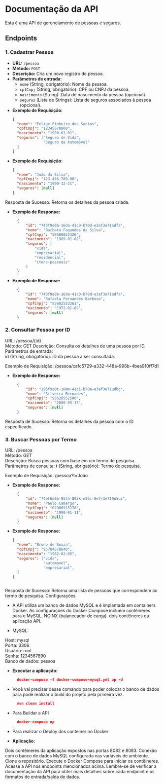 # Documentação da API

Esta é uma API de gerenciamento de pessoas e seguros.

## Endpoints

### 1. Cadastrar Pessoa

- **URL:** `/pessoa`
- **Método:** `POST`
- **Descrição:** Cria um novo registro de pessoa.
- **Parâmetros de entrada:**
    - `nome` (String, obrigatório): Nome da pessoa.
    - `cpfCnpj` (String, obrigatório): CPF ou CNPJ da pessoa.
    - `nascimento` (String): Data de nascimento da pessoa (opcional).
    - `seguros` (Lista de Strings): Lista de seguros associados à pessoa (opcional).
- **Exemplo de Requisição:**
  ```json
  {
    "nome": "Felipe Pinheiro dos Santos",
    "cpfCnpj": "12345678900",
    "nascimento": "1990-01-01",
    "seguros": ["Seguro de Vida", 
                "Seguro de Automóvel"
    ]
  }

- **Exemplo de Requisição:**
  ```json
  {
    "nome": "João da Silva",
    "cpfCnpj": "123.456.789-00",
    "nascimento": "1990-12-21",
    "seguros": [null]
  }

Resposta de Sucesso: Retorna os detalhes da pessoa criada.

- **Exemplo de Response:**
  ```json
    {
        "id": "743f9e0b-16da-41c0-b70d-e3af3e71adfa",
        "nome": "Barbara Fagundes da Silva",
        "cpfCnpj": "59580052326",
        "nacimento": "1989-01-02",
        "seguros": [
            "vida",
            "empresarial",
            "residencial",
            "itens-pessoais"
        ]
    }  

- **Exemplo de Response:**
  ```json
    {
        "id": "743f9e0b-16da-41c0-b70d-e3af3e71adfa",
        "nome": "Rafaela Fernandes Barbosa",
        "cpfCnpj": "95682553261",
        "nacimento": "1972-01-02",
        "seguros": [null]
    } 

### 2. Consultar Pessoa por ID
   URL: /pessoa/{id}  
   Método: GET
   Descrição: Consulta os detalhes de uma pessoa por ID.  
   Parâmetros de entrada:  
   id (String, obrigatório): ID da pessoa a ser consultada.  
   
   Exemplo de Requisição:
   /pessoa/cafc5729-a332-448a-996b-4bea910ff7d1   

- **Exemplo de Response:**
  ```json
    {
        "id": "195f9e0t-16mm-41c1-b70a-e3af3e71udbg",
        "nome": "Silveira Bernades",
        "cpfCnpj": "95628552500",
        "nacimento": "2000-05-15",
        "seguros": [null]
    }

Resposta de Sucesso: Retorna os detalhes da pessoa com o ID especificado.


### 3. Buscar Pessoas por Termo  
   URL: /pessoa  
   Método: GET  
   Descrição: Busca pessoas com base em um termo de pesquisa.  
   Parâmetros de consulta: t (String, obrigatório): Termo de pesquisa.    
   
   Exemplo de Requisição:
   /pessoa?t=João   

- **Exemplo de Response:**
  ```json
    {
        "id": "74et6e0b-95th-89ik-n95i-8e7r3e719n5ui",
        "nome": "Paulo Camargo",
        "cpfCnpj": "02986915178",
        "nacimento": "1990-01-11",
        "seguros": [null]
    } 
- **Exemplo de Response:**
  ```json
  {
    "nome": "Bruno de Souza",
    "cpfCnpj": "95784678840",
    "nascimento": "1982-02-05",
    "seguros": ["vida", 
                "automovel",
                "empresarial",
    ]
  }



 Resposta de Sucesso: Retorna uma lista de pessoas que correspondem ao termo de pesquisa.
  Configurações  


- A API utiliza um banco de dados MySQL e é implantada em containers Docker. As configurações do Docker Compose incluem contêineres para o MySQL, NGINX (balanceador de carga). dois contêineres da aplicação API.


- MySQL:

Host: mysql   
Porta: 3306   
Usuário: root  
Senha: 1234567890  
Banco de dados: pessoa  


- **Executar a aplicação:**
  ```json
    docker-compose -f docker-compose-mysql.yml up -d

* Você vai precisar desse comando para poder colocar o banco de dados para pode realizar o build do projeto pela primeira vez.   

  ```json
    mvn clean install 

* Para Buildar a API   

  ```json
    docker-compose up  

* Para realizar o Deploy dos conteiner no Docker    


- **Aplicação:**

Dois contêineres da aplicação expostos nas portas 8082 e 8083.
Conexão com o banco de dados MySQL configurada nas variáveis de ambiente.
Clone o repositório.
Execute o Docker Compose para iniciar os contêineres.
Acesse a API nos endpoints mencionados acima.
Lembre-se de verificar a documentação da API para obter mais detalhes sobre cada endpoint e os formatos de entrada/saída de dados.